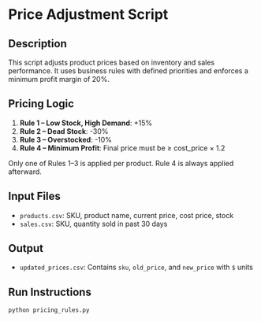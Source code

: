 # Price Adjustment Script

## Description

This script adjusts product prices based on inventory and sales performance. It uses business rules with defined priorities and enforces a minimum profit margin of 20%.

## Pricing Logic

1. **Rule 1 – Low Stock, High Demand**: +15%
2. **Rule 2 – Dead Stock**: -30%
3. **Rule 3 – Overstocked**: -10%
4. **Rule 4 – Minimum Profit**: Final price must be ≥ cost_price × 1.2

Only one of Rules 1–3 is applied per product. Rule 4 is always applied afterward.

## Input Files

- `products.csv`: SKU, product name, current price, cost price, stock
- `sales.csv`: SKU, quantity sold in past 30 days

## Output

- `updated_prices.csv`: Contains `sku`, `old_price`, and `new_price` with `$` units

## Run Instructions

```bash
python pricing_rules.py
